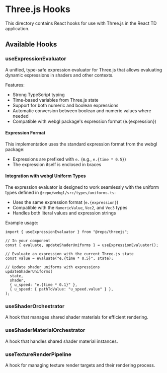 # Three.js Hooks

This directory contains React hooks for use with Three.js in the React TD application.

## Available Hooks

### useExpressionEvaluator

A unified, type-safe expression evaluator for Three.js that allows evaluating dynamic expressions in shaders and other contexts.

Features:

- Strong TypeScript typing
- Time-based variables from Three.js state
- Support for both numeric and boolean expressions
- Automatic conversion between boolean and numeric values where needed
- Compatible with webgl package's expression format (e.{expression})

#### Expression Format

This implementation uses the standard expression format from the webgl package:

- Expressions are prefixed with `e.` (e.g., `e.{time * 0.5}`)
- The expression itself is enclosed in braces

#### Integration with webgl Uniform Types

The expression evaluator is designed to work seamlessly with the uniform types defined in `@repo/webgl/src/types/uniforms.ts`:

- Uses the same expression format (`e.{expression}`)
- Compatible with the `NumericValue`, `Vec2`, and `Vec3` types
- Handles both literal values and expression strings

Example usage:

```tsx
import { useExpressionEvaluator } from "@repo/threejs";

// In your component
const { evaluate, updateShaderUniforms } = useExpressionEvaluator();

// Evaluate an expression with the current Three.js state
const value = evaluate("e.{time * 0.5}", state);

// Update shader uniforms with expressions
updateShaderUniforms(
  state,
  shader,
  { u_speed: "e.{time * 0.1}" },
  { u_speed: { pathToValue: "u_speed.value" } },
);
```

### useShaderOrchestrator

A hook that manages shared shader materials for efficient rendering.

### useShaderMaterialOrchestrator

A hook that handles shared shader material instances.

### useTextureRenderPipeline

A hook for managing texture render targets and their rendering process.
